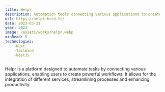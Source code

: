 ```yaml
---
title: Helpr
description: Automation tools connecting various applications to create powerful workflows
url: https://helpr.hrcd.fr/
date: 2023-03-23
year: 2023
image: /assets/works/helpr.webp
minRead: 5
technologies:
    -Nuxt
    -Tailwind
    -NestJS
---
```


Helpr is a platform designed to automate tasks by connecting various applications, enabling users to create powerful workflows. It allows for the integration of different services, streamlining processes and enhancing productivity.